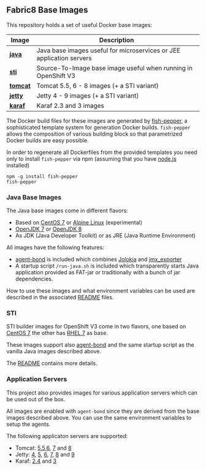 ## Fabric8 Base Images

This repository holds a set of useful Docker base images:

| Image | Description  |
| --------------------------------------------- | ---------------------------------------- |
| **[java](#java-base-images)** | Java base images useful for microservices or JEE application servers|
| **[sti](#sti)** | Source-To-Image base image useful when running in OpenShift V3 |
| **[tomcat](#application-servers)** | Tomcat 5.5, 6 - 8 images (+ a STI variant) |
| **[jetty](#application-servers)** | Jetty 4 - 9 images (+ a STI variant) |
| **[karaf](#application-servers)** | Karaf 2.3 and 3 images |

The Docker build files for these images are generated by
[fish-pepper](https://github.com/rhuss/fish-pepper), a sophisticated
template system for generation Docker builds. `fish-pepper` allows
the composition of various building block so that parametrized Docker
builds are easy possible. 

In order to regenerate all Dockerfiles from the provided templates you
need only to install `fish-pepper` via npm (assuming that you have
[node.js](https://nodejs.org/) installed)

```
npm -g install fish-pepper
fish-pepper
```

### Java Base Images

The Java base images come in different flavors:

* Based on [CentOS 7](https://www.centos.org/) or
  [Alpine Linux](https://www.alpinelinux.org/) (experimental) 
* [OpenJDK 7](http://openjdk.java.net/projects/jdk7/) or
  [OpenJDK 8](http://openjdk.java.net/projects/jdk8/) 
* As JDK (Java Developer Toolkit) or as JRE (Java Runtime Environment)

All images have the following features:

* [agent-bond](https://github.com/fabric8io/agent-bond) is included
  which combines [Jolokia](http://www.jolokia.org) and
  [jmx_exporter](https://github.com/prometheus/jmx_exporter) 
* A startup script `/run-java.sh` is included which transparently
  starts Java application provided as FAT-jar or traditionally with a
  bunch of jar dependencies.

How to use these images and what environment variables can be used are
described in the associated [README](java/images/centos/openjdk8/jdk/README.md) files.  

### STI

STI builder images for OpenShift V3 come in two flavors, one based on
[CentOS 7](https://www.centos.org/) the other has
[RHEL 7](http://www.redhat.com) as base. 

These images support also
[agent-bond](https://github.com/fabric8io/agent-bond) and the same
startup script as the vanilla Java images described above.
 
The [README](sti/images/centos7/README.md) contains more details. 

### Application Servers

This project also provides images for various application servers
which can be used out of the box.

All images are enabled with `agent-bond` since they are derived from the
base images described above. You can use the same environment
variables to setup the agents. 

The following applicaton servers are supported:

* Tomcat:
  [5.5](tomcat/images/5.5/README.md),[6](tomcat/images/6/README.md),
  [7](tomcat/images/7/README.md) and [8](tomcat/images/8/README.md)
* Jetty:
  [4](jetty/images/4/README.md), [5](jetty/images/5/README.md),
  [6](jetty/images/6/README.md), [7](jetty/images/7/README.md),
  [8](jetty/images/8/README.md) and [9](jetty/images/9/README.md)
* Karaf:
  [2.4](karaf/2.4/images/README.md) and [3](karaf/3/images/README.md)



